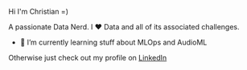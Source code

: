 Hi I'm Christian =) 

A passionate Data Nerd. I ♥ Data and all of its associated challenges. 

- 🌱 I’m currently learning stuff about MLOps and AudioML

Otherwise just check out my profile on [LinkedIn](https://www.linkedin.com/in/christian-piazzi/) 